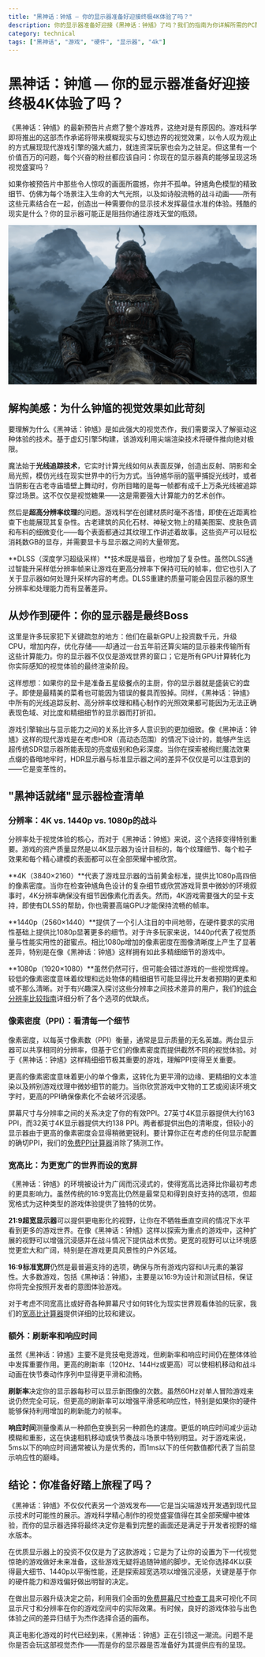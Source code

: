 ```yaml
---
title: "黑神话：钟馗 — 你的显示器准备好迎接终极4K体验了吗？"
description: 你的显示器准备好迎接《黑神话：钟馗》了吗？我们的指南为你详解所需的PC配置和显示技术，助你获得终极4K游戏体验。
category: technical
tags: ["黑神话", "游戏", "硬件", "显示器", "4k"]
---
```


# 黑神话：钟馗 — 你的显示器准备好迎接终极4K体验了吗？

《黑神话：钟馗》的最新预告片点燃了整个游戏界，这绝对是有原因的。游戏科学即将推出的这部杰作承诺将带来模糊现实与幻想边界的视觉效果，以令人叹为观止的方式展现现代游戏引擎的强大威力，就连资深玩家也会为之驻足。但这里有一个价值百万的问题，每个兴奋的粉丝都应该自问：你现在的显示器真的能够呈现这场视觉盛宴吗？

如果你被预告片中那些令人惊叹的画面所震撼，你并不孤单。钟馗角色模型的精致细节、仿佛为每个场景注入生命的大气光照，以及如诗般流畅的战斗动画——所有这些元素结合在一起，创造出一种需要你的显示技术发挥最佳水准的体验。残酷的现实是什么？你的显示器可能正是阻挡你通往游戏天堂的瓶颈。

![《黑神话：钟馗》预告片中的惊艳视觉效果](../images/black-myth-zhongkui-visuals.png)

## 解构美感：为什么钟馗的视觉效果如此苛刻

要理解为什么《黑神话：钟馗》是如此强大的视觉杰作，我们需要深入了解驱动这种体验的技术。基于虚幻引擎5构建，该游戏利用尖端渲染技术将硬件推向绝对极限。

魔法始于**光线追踪技术**，它实时计算光线如何从表面反弹，创造出反射、阴影和全局光照，模仿光线在现实世界中的行为方式。当钟馗华丽的盔甲捕捉光线时，或者当阴影在古老寺庙墙壁上舞动时，你所目睹的是每一帧都有成千上万条光线被追踪穿过场景。这不仅仅是视觉糖果——这是需要强大计算能力的艺术创作。

然后是**超高分辨率纹理**的问题。游戏科学在创建材质时毫不吝惜，即使在近距离检查下也能展现其复杂性。古老建筑的风化石材、神秘文物上的精美图案、皮肤色调和布料的细微变化——每个表面都通过其纹理工作讲述着故事。这些资产可以轻松消耗数GB的显存，并需要显卡与显示器之间的大量带宽。

**DLSS（深度学习超级采样）**技术既是福音，也增加了复杂性。虽然DLSS通过智能升采样低分辨率帧来让游戏在更高分辨率下保持可玩的帧率，但它也引入了关于显示器如何处理升采样内容的考虑。DLSS重建的质量可能会因显示器的原生分辨率和处理能力而有显著差异。

## 从炒作到硬件：你的显示器是最终Boss

这里是许多玩家犯下关键疏忽的地方：他们在最新GPU上投资数千元，升级CPU，增加内存，优化存储——却通过一台五年前还算尖端的显示器来传输所有这些计算能力。你的显示器不仅仅是游戏世界的窗口；它是所有GPU计算转化为你实际感知的视觉体验的最终渲染阶段。

这样想想：如果你的显卡是准备五星级餐点的主厨，你的显示器就是盛装它的盘子。即使是最精美的菜肴也可能因为错误的餐具而毁掉。同样，《黑神话：钟馗》中所有的光线追踪反射、高分辨率纹理和精心制作的光照效果都可能因为无法正确表现色域、对比度和精细细节的显示器而打折扣。

游戏引擎输出与显示能力之间的关系比许多人意识到的更加细致。像《黑神话：钟馗》这样的现代游戏是在考虑HDR（高动态范围）的情况下设计的，能够产生远超传统SDR显示器所能表现的亮度级别和色彩深度。当你在探索被绚烂魔法效果点缀的昏暗地牢时，HDR显示器与标准显示器之间的差异不仅仅是可以注意到的——它是变革性的。

## "黑神话就绪"显示器检查清单

### 分辨率：4K vs. 1440p vs. 1080p的战斗

分辨率处于视觉体验的核心，而对于《黑神话：钟馗》来说，这个选择变得特别重要。游戏的资产质量显然是以4K显示器为设计目标的，每个纹理细节、每个粒子效果和每个精心建模的表面都可以在全部荣耀中被欣赏。

**4K（3840×2160）**代表了游戏显示器的当前黄金标准，提供比1080p高四倍的像素密度。当你在检查钟馗角色设计的复杂细节或欣赏游戏背景中微妙的环境叙事时，4K分辨率确保没有细节因像素化而丢失。然而，4K游戏需要强大的显卡支持，即使有DLSS的帮助，你也需要高端GPU才能保持流畅的帧率。

**1440p（2560×1440）**提供了一个引人注目的中间地带，在硬件要求的实用性基础上提供比1080p显著更多的细节。对于许多玩家来说，1440p代表了视觉质量与性能实用性的甜蜜点。相比1080p增加的像素密度在图像清晰度上产生了显著差异，特别是在像《黑神话：钟馗》这样拥有如此多精细细节的游戏中。

**1080p（1920×1080）**虽然仍然可行，但可能会错过游戏的一些视觉辉煌。较低的像素密度意味着纹理和远处物体的精细细节可能显得比开发者预期的更柔和或不那么清晰。对于有兴趣深入探讨这些分辨率之间技术差异的用户，我们的[综合分辨率比较指南](https://screensizechecker.com/en/blog/your-future-4k-vs-1080p-article-url)详细分析了各个选项的优缺点。

### 像素密度（PPI）：看清每一个细节

像素密度，以每英寸像素数（PPI）衡量，通常是显示质量的无名英雄。两台显示器可以共享相同的分辨率，但基于它们的像素密度而提供截然不同的视觉体验。对于《黑神话：钟馗》这样精细细节极其重要的游戏，理解PPI变得至关重要。

更高的像素密度意味着更小的单个像素，这转化为更平滑的边缘、更精细的文本渲染以及辨别游戏纹理中微妙细节的能力。当你欣赏游戏中文物的工艺或阅读环境文字时，更高的PPI确保像素化不会破坏沉浸感。

屏幕尺寸与分辨率之间的关系决定了你的有效PPI。27英寸4K显示器提供大约163 PPI，而32英寸4K显示器提供大约138 PPI。两者都提供出色的清晰度，但较小的显示器由于更高的像素密度会显得稍微更锐利。要计算你正在考虑的任何显示配置的确切PPI，我们的[免费PPI计算器](https://screensizechecker.com/en/devices/ppi-calculator)消除了猜测工作。

### 宽高比：为更宽广的世界而设的宽屏

《黑神话：钟馗》的环境被设计为广阔而沉浸式的，使得宽高比选择比你最初考虑的更具影响力。虽然传统的16:9宽高比仍然是最常见和得到良好支持的选项，但超宽格式为这种类型的游戏体验提供了独特的优势。

**21:9超宽显示器**可以提供更电影化的视野，让你在不牺牲垂直空间的情况下水平看到更多的游戏世界。在像《黑神话：钟馗》这样以探索为重点的游戏中，这种扩展的视野可以增强沉浸感并在战斗情况下提供战术优势。更宽的视野可以让环境感觉更宏大和广阔，特别是在游戏更具风景性的户外区域。

**16:9标准宽屏**仍然是最普遍支持的选项，确保与所有游戏内容和UI元素的兼容性。大多数游戏，包括《黑神话：钟馗》，主要是以16:9为设计和测试目标，保证你将完全按照开发者的意图体验游戏。

对于考虑不同宽高比或好奇各种屏幕尺寸如何转化为现实世界观看体验的玩家，我们的[宽高比计算器](https://screensizechecker.com/en/devices/aspect-ratio-calculator)提供详细的比较和建议。

### 额外：刷新率和响应时间

虽然《黑神话：钟馗》主要不是竞技电竞游戏，但刷新率和响应时间仍在整体体验中发挥重要作用。更高的刷新率（120Hz、144Hz或更高）可以使相机移动和战斗动画在快节奏动作序列中显得更平滑和流畅。

**刷新率**决定你的显示器每秒可以显示新图像的次数。虽然60Hz对单人冒险游戏来说仍然完全可玩，但更高的刷新率可以增强平滑感和响应性，特别是如果你的硬件能够保持利用增加的刷新能力的帧率。

**响应时间**测量像素从一种颜色变换到另一种颜色的速度。更低的响应时间减少运动模糊和重影，这在快速相机移动或快节奏战斗场景中特别明显。对于游戏来说，5ms以下的响应时间通常被认为是优秀的，而1ms以下的任何数值都代表了当前显示响应性的巅峰。

## 结论：你准备好踏上旅程了吗？

《黑神话：钟馗》不仅仅代表另一个游戏发布——它是当尖端游戏开发遇到现代显示技术时可能性的展示。游戏科学精心制作的视觉盛宴值得在其全部荣耀中被体验，而你的显示器选择将最终决定你是看到完整的画面还是满足于开发者视野的缩水版本。

在优质显示器上的投资不仅仅是为了这款游戏；它是为了让你的设置为下一代视觉惊艳的游戏做好未来准备，这些游戏无疑将追随钟馗的脚步。无论你选择4K以获得最大细节、1440p以平衡性能，还是探索超宽选项以增强沉浸感，关键是基于你的硬件能力和游戏偏好做出明智的决定。

在做出显示器升级决定之前，利用我们全面的[免费屏幕尺寸检查工具](https://screensizechecker.com/)来可视化不同显示尺寸和分辨率在你的游戏空间中的实际效果。有时候，良好的游戏体验与出色体验之间的差异归结于为杰作选择合适的画布。

真正电影化游戏的时代已经到来，《黑神话：钟馗》正在引领这一潮流。问题不是你是否会玩这部视觉杰作——而是你的显示器是否准备好为其提供应有的呈现。